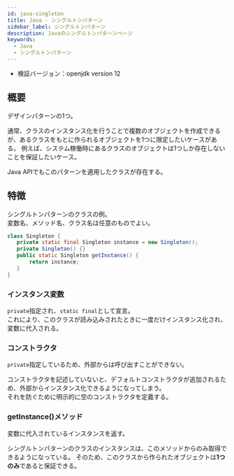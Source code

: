 ```yaml
---
id: java-singleton
title: Java - シングルトンパターン
sidebar_label: シングルトンパターン
description: Javaのシングルトンパターンページ
keywords:
  - Java
  - シングルトンパターン
---
```


- 検証バージョン：openjdk version 12

## 概要
デザインパターンの1つ。

通常、クラスのインスタンス化を行うことで複数のオブジェクトを作成できるが、あるクラスをもとに作られるオブジェクトを1つに限定したいケースがある。
例えば、システム稼働時にあるクラスのオブジェクトは1つしか存在しないことを保証したいケース。

Java APIでもこのパターンを適用したクラスが存在する。

## 特徴
シングルトンパターンのクラスの例。  
変数名、メソッド名、クラス名は任意のものでよい。
```java
class Singleton {
   private static final Singleton instance = new Singleton();
   private Singleton() {}
   public static Singleton getInstance() {
       return instance;
   }
}
```

### インスタンス変数
`private`指定され、`static final`として宣言。  
これにより、このクラスが読み込みされたときに一度だけインスタンス化され、変数に代入される。

### コンストラクタ
`private`指定しているため、外部からは呼び出すことができない。

コンストラクタを記述していないと、デフォルトコンストラクタが追加されるため、外部からインスタンス化できるようになってしまう。  
それを防ぐために明示的に空のコンストラクタを定義する。

### getInstance()メソッド
変数に代入されているインスタンスを返す。

シングルトンパターンのクラスのインスタンスは、このメソッドからのみ取得できるようになっている。
そのため、このクラスから作られたオブジェクトは**1つのみ**であると保証できる。
